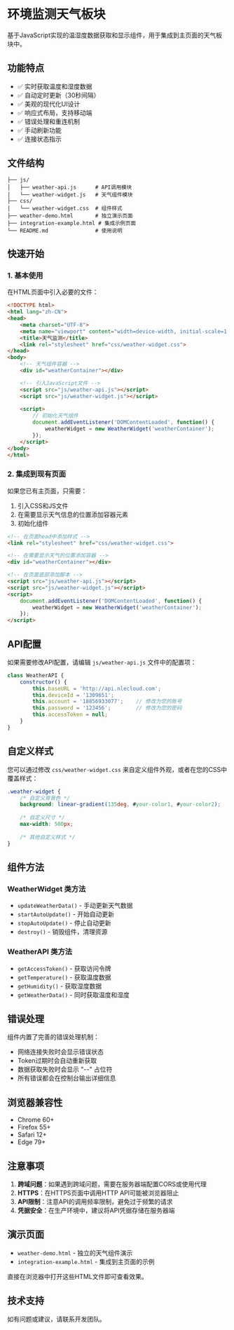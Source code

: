 # 环境监测天气板块

基于JavaScript实现的温湿度数据获取和显示组件，用于集成到主页面的天气板块中。

## 功能特点

- ✅ 实时获取温度和湿度数据
- ✅ 自动定时更新（30秒间隔）
- ✅ 美观的现代化UI设计
- ✅ 响应式布局，支持移动端
- ✅ 错误处理和重连机制
- ✅ 手动刷新功能
- ✅ 连接状态指示

## 文件结构

```
├── js/
│   ├── weather-api.js      # API调用模块
│   └── weather-widget.js   # 天气组件模块
├── css/
│   └── weather-widget.css  # 组件样式
├── weather-demo.html       # 独立演示页面
├── integration-example.html # 集成示例页面
└── README.md               # 使用说明
```

## 快速开始

### 1. 基本使用

在HTML页面中引入必要的文件：

```html
<!DOCTYPE html>
<html lang="zh-CN">
<head>
    <meta charset="UTF-8">
    <meta name="viewport" content="width=device-width, initial-scale=1.0">
    <title>天气监测</title>
    <link rel="stylesheet" href="css/weather-widget.css">
</head>
<body>
    <!-- 天气组件容器 -->
    <div id="weatherContainer"></div>

    <!-- 引入JavaScript文件 -->
    <script src="js/weather-api.js"></script>
    <script src="js/weather-widget.js"></script>
    
    <script>
        // 初始化天气组件
        document.addEventListener('DOMContentLoaded', function() {
            weatherWidget = new WeatherWidget('weatherContainer');
        });
    </script>
</body>
</html>
```

### 2. 集成到现有页面

如果您已有主页面，只需要：

1. 引入CSS和JS文件
2. 在需要显示天气信息的位置添加容器元素
3. 初始化组件

```html
<!-- 在页面head中添加样式 -->
<link rel="stylesheet" href="css/weather-widget.css">

<!-- 在需要显示天气的位置添加容器 -->
<div id="weatherContainer"></div>

<!-- 在页面底部添加脚本 -->
<script src="js/weather-api.js"></script>
<script src="js/weather-widget.js"></script>
<script>
    document.addEventListener('DOMContentLoaded', function() {
        weatherWidget = new WeatherWidget('weatherContainer');
    });
</script>
```

## API配置

如果需要修改API配置，请编辑 `js/weather-api.js` 文件中的配置项：

```javascript
class WeatherAPI {
    constructor() {
        this.baseURL = 'http://api.nlecloud.com';
        this.deviceId = '1309651';
        this.account = '18856933077';    // 修改为您的账号
        this.password = '123456';        // 修改为您的密码
        this.accessToken = null;
    }
}
```

## 自定义样式

您可以通过修改 `css/weather-widget.css` 来自定义组件外观，或者在您的CSS中覆盖样式：

```css
.weather-widget {
    /* 自定义背景色 */
    background: linear-gradient(135deg, #your-color1, #your-color2);
    
    /* 自定义尺寸 */
    max-width: 500px;
    
    /* 其他自定义样式 */
}
```

## 组件方法

### WeatherWidget 类方法

- `updateWeatherData()` - 手动更新天气数据
- `startAutoUpdate()` - 开始自动更新
- `stopAutoUpdate()` - 停止自动更新
- `destroy()` - 销毁组件，清理资源

### WeatherAPI 类方法

- `getAccessToken()` - 获取访问令牌
- `getTemperature()` - 获取温度数据
- `getHumidity()` - 获取湿度数据
- `getWeatherData()` - 同时获取温度和湿度

## 错误处理

组件内置了完善的错误处理机制：

- 网络连接失败时会显示错误状态
- Token过期时会自动重新获取
- 数据获取失败时会显示 "--" 占位符
- 所有错误都会在控制台输出详细信息

## 浏览器兼容性

- Chrome 60+
- Firefox 55+
- Safari 12+
- Edge 79+

## 注意事项

1. **跨域问题**：如果遇到跨域问题，需要在服务器端配置CORS或使用代理
2. **HTTPS**：在HTTPS页面中调用HTTP API可能被浏览器阻止
3. **API限制**：注意API的调用频率限制，避免过于频繁的请求
4. **凭据安全**：在生产环境中，建议将API凭据存储在服务器端

## 演示页面

- `weather-demo.html` - 独立的天气组件演示
- `integration-example.html` - 集成到主页面的示例

直接在浏览器中打开这些HTML文件即可查看效果。

## 技术支持

如有问题或建议，请联系开发团队。